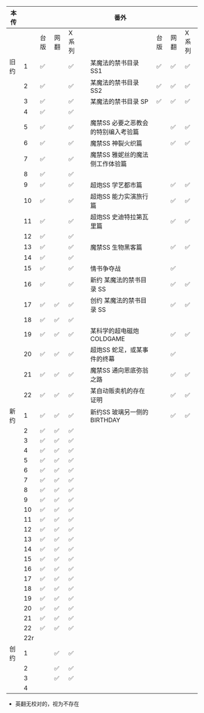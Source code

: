 | 本传 |     |    |    |     |   | 番外                  |    |    |     |
|----|-----|----|----|-----|---|---------------------|----|----|-----|
|    |     | 台版 | 网翻 | X系列 |   |                     | 台版 | 网翻 | X系列 |
| 旧约 | 1   | ✅  |    | ✅   |   | 某魔法的禁书目录 SS1        | ✅  | ✅  | ✅   |
|    | 2   | ✅  |    | ✅   |   | 某魔法的禁书目录 SS2        | ✅  | ✅  | ✅   |
|    | 3   | ✅  |    | ✅   |   | 某魔法的禁书目录 SP         | ✅  | ✅  | ✅   |
|    | 4   | ✅  |    | ✅   |   |                     |    |    |     |
|    | 5   | ✅  |    | ✅   |   | 魔禁SS 必要之恶教会的特别编入考验篇      |    | ✅  | ✅   |
|    | 6   | ✅  |    | ✅   |   | 魔禁SS 神裂火织篇          |    | ✅  | ✅   |
|    | 7   | ✅  |    | ✅   |   | 魔禁SS 雅妮丝的魔法侧工作体验篇   |    |    |     |
|    | 8   | ✅  |    | ✅   |   |                     |    |    |     |
|    | 9   | ✅  |    | ✅   |   | 超炮SS 学艺都市篇        |    | ✅  | ✅   |
|    | 10  | ✅  |    | ✅   |   | 超炮SS 能力实演旅行篇        |    | ✅  | ✅   |
|    | 11  | ✅  |    | ✅   |   | 超炮SS 史迪特拉第瓦里篇        |    | ✅  | ✅   |
|    | 12  | ✅  |    | ✅   |   |                     |    |    |     |
|    | 13  | ✅  |    | ✅   |   | 魔禁SS 生物黑客篇          |    | ✅  | ✅   |
|    | 14  | ✅  |    | ✅   |   |                     |    |    |     |
|    | 15  | ✅  |    | ✅   |   | 情书争夺战               |    | ✅  |     |
|    | 16  | ✅  |    | ✅   |   | 新约 某魔法的禁书目录 SS      |    | ✅  | ✅   |
|    | 17  | ✅  | ✅  | ✅   |   | 创约 某魔法的禁书目录 SS      |    | ✅  | ✅   |
|    | 18  | ✅  | ✅  | ✅   |   |                     |    |    |     |
|    | 19  | ✅  | ✅  | ✅   |   | 某科学的超电磁炮 COLDGAME   |    | ✅  | ✅   |
|    | 20  | ✅  | ✅  | ✅   |   | 超炮SS 蛇足，或某事件的终幕     |    | ✅  |     |
|    | 21  | ✅  | ✅  | ✅   |   | 魔禁SS 通向恩底弥翁之路       |    | ✅  | ✅   |
|    | 22  | ✅  | ✅  | ✅   |   | 某自动贩卖机的存在证明         |    | ✅  | ✅   |
| 新约 | 1   | ✅  | ✅  | ✅   |   | 新约SS 玻璃另一侧的BIRTHDAY |    | ✅  | ✅   |
|    | 2   | ✅  | ✅  | ✅   |   |                     |    |    |     |
|    | 3   | ✅  | ✅  | ✅   |   |                     |    |    |     |
|    | 4   | ✅  | ✅  | ✅   |   |                     |    |    |     |
|    | 5   | ✅  | ✅  | ✅   |   |                     |    |    |     |
|    | 6   | ✅  | ✅  | ✅   |   |                     |    |    |     |
|    | 7   | ✅  | ✅  | ✅   |   |                     |    |    |     |
|    | 8   | ✅  | ✅  | ✅   |   |                     |    |    |     |
|    | 9   | ✅  | ✅  | ✅   |   |                     |    |    |     |
|    | 10  | ✅  | ✅  | ✅   |   |                     |    |    |     |
|    | 11  | ✅  | ✅  | ✅   |   |                     |    |    |     |
|    | 12  | ✅  | ✅  | ✅   |   |                     |    |    |     |
|    | 13  | ✅  | ✅  | ✅   |   |                     |    |    |     |
|    | 14  | ✅  | ✅  | ✅   |   |                     |    |    |     |
|    | 15  | ✅  | ✅  | ✅   |   |                     |    |    |     |
|    | 16  | ✅  | ✅  | ✅   |   |                     |    |    |     |
|    | 17  | ✅  | ✅  | ✅   |   |                     |    |    |     |
|    | 18  | ✅  | ✅  | ✅   |   |                     |    |    |     |
|    | 19  | ✅  | ✅  | ✅   |   |                     |    |    |     |
|    | 20  | ✅  | ✅  | ✅   |   |                     |    |    |     |
|    | 21  | ✅  | ✅  | ✅   |   |                     |    |    |     |
|    | 22  | ✅  | ✅  | ✅   |   |                     |    |    |     |
|    | 22r |    |    |     |   |                     |    |    |     |
| 创约 | 1   |    | ✅  | ✅   |   |                     |    |    |     |
|    | 2   |    | ✅  | ✅   |   |                     |    |    |     |
|    | 3   |    | ✅  | ✅   |   |                     |    |    |     |
|    | 4   |    |    |     |   |                     |    |    |     |
- 英翻无校对的，视为不存在